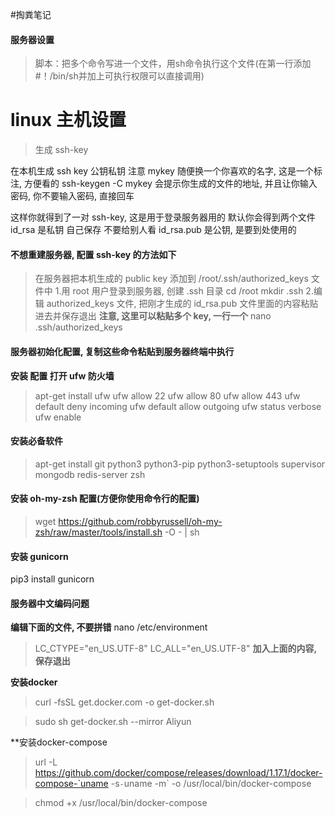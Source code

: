 #掏粪笔记

#### 服务器设置
> 脚本：把多个命令写进一个文件，用sh命令执行这个文件(在第一行添加#！/bin/sh并加上可执行权限可以直接调用)

# linux 主机设置

> 生成 ssh-key

在本机生成 ssh key 公钥私钥
注意  mykey 随便换一个你喜欢的名字, 这是一个标注, 方便看的  ssh-keygen -C mykey
会提示你生成的文件的地址, 并且让你输入密码, 你不要输入密码, 直接回车

这样你就得到了一对 ssh-key, 这是用于登录服务器用的
默认你会得到两个文件
id_rsa 是私钥 自己保存 不要给别人看
id_rsa.pub 是公钥, 是要到处使用的


#### 不想重建服务器, 配置 ssh-key 的方法如下
> 在服务器把本机生成的 public key 添加到 /root/.ssh/authorized_keys 文件中
> 1.用 root 用户登录到服务器, 创建 .ssh 目录
cd /root
mkdir .ssh
> 2.编辑 authorized_keys 文件, 把刚才生成的 id_rsa.pub 文件里面的内容粘贴进去并保存退出
 **注意, 这里可以粘贴多个 key, 一行一个**
nano .ssh/authorized_keys

#### 服务器初始化配置, 复制这些命令粘贴到服务器终端中执行

**安装 配置 打开 ufw 防火墙**
>apt-get install ufw
ufw allow 22
ufw allow 80
ufw allow 443
ufw default deny incoming
ufw default allow outgoing
ufw status verbose  
ufw enable


#### 安装必备软件
>apt-get install git python3 python3-pip python3-setuptools supervisor mongodb redis-server zsh
#### 安装 oh-my-zsh 配置(方便你使用命令行的配置)
>wget https://github.com/robbyrussell/oh-my-zsh/raw/master/tools/install.sh -O - | sh

#### 安装 gunicorn
pip3 install gunicorn



#### 服务器中文编码问题

**编辑下面的文件, 不要拼错**
nano /etc/environment

>LC_CTYPE="en_US.UTF-8"
LC_ALL="en_US.UTF-8"
**加入上面的内容, 保存退出**

**安装docker** 
>curl -fsSL get.docker.com -o get-docker.sh

>sudo sh get-docker.sh --mirror Aliyun

**安装docker-compose
>url -L https://github.com/docker/compose/releases/download/1.17.1/docker-compose-`uname -s`-`uname -m` -o /usr/local/bin/docker-compose

>chmod +x /usr/local/bin/docker-compose

